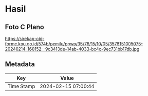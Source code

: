 # Hasil

## Foto C Plano

https://sirekap-obj-formc.kpu.go.id/574b/pemilu/ppwp/35/78/15/10/05/3578151005075-20240214-160152--9c3413de-14ab-4033-bc4c-9ec731bb17db.jpg


## Metadata

| Key        | Value               |
| ---------- | ------------------- |
| Time Stamp | 2024-02-15 07:00:44 |



